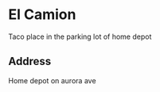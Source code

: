 
# El Camion

Taco place in the parking lot of home depot

## Address

Home depot on aurora ave






